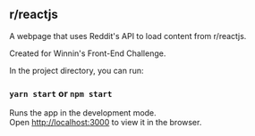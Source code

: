 ## r/reactjs

A webpage that uses Reddit's API to load content from r/reactjs.

Created for Winnin's Front-End Challenge.

In the project directory, you can run:

### `yarn start` or `npm start`

Runs the app in the development mode.<br />
Open [http://localhost:3000](http://localhost:3000) to view it in the browser.
